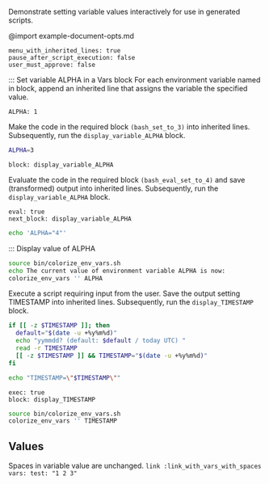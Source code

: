 Demonstrate setting variable values interactively for use in generated scripts.

@import example-document-opts.md
```opts :(document_opts)
menu_with_inherited_lines: true
pause_after_script_execution: false
user_must_approve: false
```

::: Set variable ALPHA in a Vars block
For each environment variable named in block,
 append an inherited line that assigns the variable the specified value.
```vars :[set_ALPHA_to_1_via_vars_block]
ALPHA: 1
```

Make the code in the required block `(bash_set_to_3)` into inherited lines.
Subsequently, run the `display_variable_ALPHA` block.
```bash :(bash_set_to_3)
ALPHA=3
```
```link :[set_ALPHA_to_3_via_required_block_and_display] +(bash_set_to_3)
block: display_variable_ALPHA
```

Evaluate the code in the required block `(bash_eval_set_to_4)` and
 save (transformed) output into inherited lines.
Subsequently, run the `display_variable_ALPHA` block.
```link :[set_ALPHA_to_4_via_evaluated_required_block_and_display] +(bash_eval_set_to_4)
eval: true
next_block: display_variable_ALPHA
```
```bash :(bash_eval_set_to_4)
echo 'ALPHA="4"'
```

::: Display value of ALPHA
```bash :display_variable_ALPHA
source bin/colorize_env_vars.sh
echo The current value of environment variable ALPHA is now:
colorize_env_vars '' ALPHA
```

Execute a script requiring input from the user.
Save the output setting TIMESTAMP into inherited lines.
Subsequently, run the `display_TIMESTAMP` block.
```bash :(input_timestamp)
if [[ -z $TIMESTAMP ]]; then
  default="$(date -u +%y%m%d)"
  echo "yymmdd? (default: $default / today UTC) "
  read -r TIMESTAMP
  [[ -z $TIMESTAMP ]] && TIMESTAMP="$(date -u +%y%m%d)"
fi
```
```bash :(inherit_timestamp)
echo "TIMESTAMP=\"$TIMESTAMP\""
```
```link :set_timestamp +(input_timestamp) +(inherit_timestamp)
exec: true
block: display_TIMESTAMP
```
```bash :display_TIMESTAMP
source bin/colorize_env_vars.sh
colorize_env_vars '' TIMESTAMP
```

## Values
Spaces in variable value are unchanged.
    ```link :link_with_vars_with_spaces
    vars:
      test: "1 2 3"
    ```
